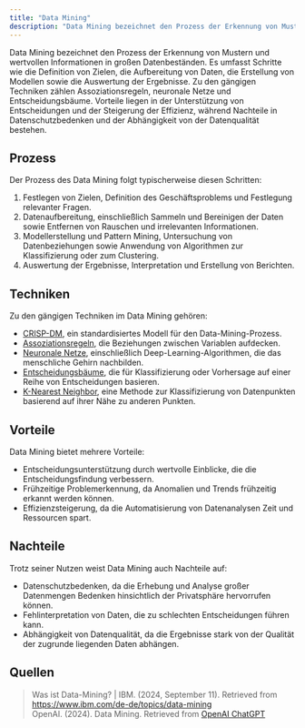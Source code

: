 ```yaml
---
title: "Data Mining"
description: "Data Mining bezeichnet den Prozess der Erkennung von Mustern und wertvollen Informationen in großen Datenbeständen. Er umfasst Datenaufbereitung, Modellerstellung und Auswertung. Techniken sind Assoziationsregeln, neuronale Netze und Entscheidungsbäume. Vorteile sind Entscheidungsunterstützung und Effizienzsteigerung, Nachteile sind Datenschutzbedenken und Abhängigkeit von Datenqualität."
---
```


Data Mining bezeichnet den Prozess der Erkennung von Mustern und wertvollen Informationen in großen Datenbeständen. Es umfasst Schritte wie die Definition von Zielen, die Aufbereitung von Daten, die Erstellung von Modellen sowie die Auswertung der Ergebnisse. Zu den gängigen Techniken zählen Assoziationsregeln, neuronale Netze und Entscheidungsbäume. Vorteile liegen in der Unterstützung von Entscheidungen und der Steigerung der Effizienz, während Nachteile in Datenschutzbedenken und der Abhängigkeit von der Datenqualität bestehen.

## Prozess
Der Prozess des Data Mining folgt typischerweise diesen Schritten:

1. Festlegen von Zielen, Definition des Geschäftsproblems und Festlegung relevanter Fragen.
2. Datenaufbereitung, einschließlich Sammeln und Bereinigen der Daten sowie Entfernen von Rauschen und irrelevanten Informationen.
3. Modellerstellung und Pattern Mining, Untersuchung von Datenbeziehungen sowie Anwendung von Algorithmen zur Klassifizierung oder zum Clustering.
4. Auswertung der Ergebnisse, Interpretation und Erstellung von Berichten.

## Techniken
Zu den gängigen Techniken im Data Mining gehören:

- [CRISP-DM](/open-fidup/lerninhalte/crisp-dm), ein standardisiertes Modell für den Data-Mining-Prozess.
- [Assoziationsregeln](/open-fidup/lerninhalte/assoziation), die Beziehungen zwischen Variablen aufdecken.
- [Neuronale Netze](/open-fidup/lerninhalte/neural-network), einschließlich Deep-Learning-Algorithmen, die das menschliche Gehirn nachbilden.
- [Entscheidungsbäume](/open-fidup/lerninhalte/entscheidungsbaum), die für Klassifizierung oder Vorhersage auf einer Reihe von Entscheidungen basieren.
- [K-Nearest Neighbor](/open-fidup/lerninhalte/k-nearest-neighbor), eine Methode zur Klassifizierung von Datenpunkten basierend auf ihrer Nähe zu anderen Punkten.

## Vorteile
Data Mining bietet mehrere Vorteile:

- Entscheidungsunterstützung durch wertvolle Einblicke, die die Entscheidungsfindung verbessern.
- Frühzeitige Problemerkennung, da Anomalien und Trends frühzeitig erkannt werden können.
- Effizienzsteigerung, da die Automatisierung von Datenanalysen Zeit und Ressourcen spart.

## Nachteile
Trotz seiner Nutzen weist Data Mining auch Nachteile auf:

- Datenschutzbedenken, da die Erhebung und Analyse großer Datenmengen Bedenken hinsichtlich der Privatsphäre hervorrufen können.
- Fehlinterpretation von Daten, die zu schlechten Entscheidungen führen kann.
- Abhängigkeit von Datenqualität, da die Ergebnisse stark von der Qualität der zugrunde liegenden Daten abhängen.

## Quellen

> Was ist Data-Mining? | IBM. (2024, September 11). Retrieved from https://www.ibm.com/de-de/topics/data-mining  
> OpenAI. (2024). Data Mining. Retrieved from [OpenAI ChatGPT](https://www.openai.com)